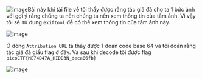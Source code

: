 ![image](https://github.com/daglongg/PicoCTF_2024/assets/138242812/a5cccfd6-788f-4544-b27b-e1b9c25fc34a)Bài này khi tải  file về tôi thấy được rằng tác giả đã cho ta 1 bức ảnh với gợi ý rằng chúng ta nên chúng ta nên xem thông tin của tấm ảnh. Vì vậy tôi sẽ sử dung `exiftool` để có thể xem thông tin của tấm ảnh này.

![image](https://github.com/daglongg/PicoCTF_2024/assets/138242812/8bffb1bc-501f-4ef1-8793-8162bae8f6ab)

Ở dòng `Attribution URL` ta thấy được 1 đoạn code base 64 và tôi đoán rằng tác giá đã giấu flag ở đây. Và sau khi decode tôi được flag `picoCTF{ME74D47A_HIDD3N_deca06fb}`

![image](https://github.com/daglongg/PicoCTF_2024/assets/138242812/b6bc1962-49a5-4183-8841-8d2b1adc4862)
